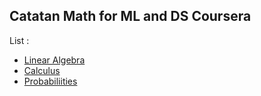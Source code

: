## Catatan Math for ML and DS Coursera

List :
  * [Linear Algebra]()
  * [Calculus]()
  * [Probabiliities]()
